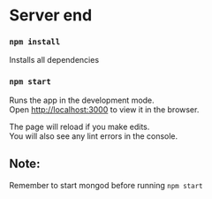 # Server end

### `npm install`

Installs all dependencies

### `npm start`

Runs the app in the development mode.\
Open [http://localhost:3000](http://localhost:5000) to view it in the browser.

The page will reload if you make edits.\
You will also see any lint errors in the console.

## Note:

Remember to start mongod before running `npm start`
